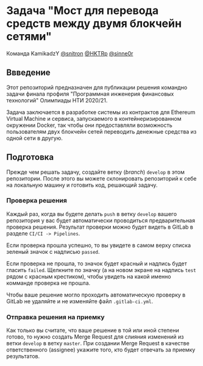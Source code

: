 Задача "Мост для перевода средств между двумя блокчейн сетями"
====

Команда KamikadzY [@snitron](https://github.com/snitron) [@HKTRp](https://github.com/snitron) [@sinne0r](https://github.com/sinne0r)

## Ввведение

Этот репозиторий предназначен для публикации решения командно задачи финала профиля "Программная инженерия финансовых технологий" Олимпиады НТИ 2020/21.

Задача заключается в разработке системы из контрактов для Ethereum Virtual Machine и сервиса, запускаемого в контейнеризированном окружении Docker, так чтобы они предоставляли возможность пользователям двух блокчейн сетей переводить денежные средства из одной сети в другую.

## Подготовка

Прежде чем решать задачу, создайте ветку (_branch_) `develop` в этом репозитории. После этого вы можете склонировать репозиторий к себе на локальную машину и готовить код, решающий задачу.

### Проверка решения

Каждый раз, когда вы будете делать `push` в ветку `develop` вашего репозитория у вас будет автоматически проводиться предварительная проверка решения. Результат проверки можно будет видеть в GitLab в разделе `CI/CI -> Pipelines`.

Если проверка прошла успешно, то вы увидете в самом верху списка зеленый значок с надписью `passed`.

Если проверка не прошла, то значок будет красный и надпись будет гласить `failed`. Щелкните по значку (а на новом экране на надпись `test` рядом с красным крестиком), чтобы увидеть на какой именно комманде проверка не прошла.

Чтобы ваше решение могло проходить автоматическую проверку в GitLab не удаляйте и не изменяйте файл `.gitlab-ci.yml`.

### Отправка решения на приемку

Как только вы считате, что ваше решение в той или иной степени готово, то нужно создать Merge Request для слияния изменений из ветки `develop` в ветку `master`. При создании Merge Request в качестве ответственного (assignee) укажите того, кто будет отвечать за приемку результатов.
